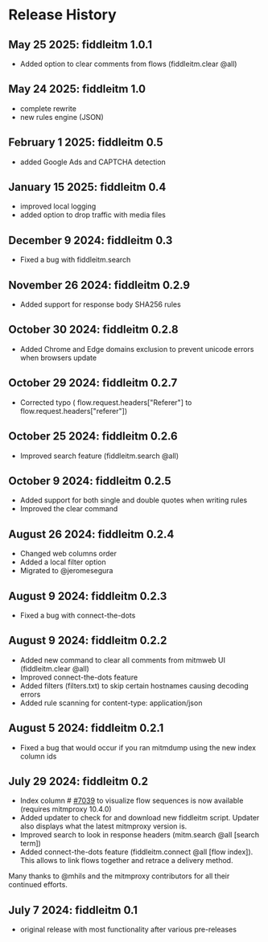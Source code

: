 # Release History

## May 25 2025: fiddleitm 1.0.1

- Added option to clear comments from flows (fiddleitm.clear @all)

## May 24 2025: fiddleitm 1.0

- complete rewrite
- new rules engine (JSON)

## February 1 2025: fiddleitm 0.5

- added Google Ads and CAPTCHA detection

## January 15 2025: fiddleitm 0.4

- improved local logging
- added option to drop traffic with media files

## December 9 2024: fiddleitm 0.3

- Fixed a bug with fiddleitm.search

## November 26 2024: fiddleitm 0.2.9

- Added support for response body SHA256 rules

## October 30 2024: fiddleitm 0.2.8

- Added Chrome and Edge domains exclusion to prevent unicode errors when browsers update
  
## October 29 2024: fiddleitm 0.2.7

- Corrected typo ( flow.request.headers["Referer"] to flow.request.headers["referer"])

## October 25 2024: fiddleitm 0.2.6

- Improved search feature (fiddleitm.search @all)

## October 9 2024: fiddleitm 0.2.5

- Added support for both single and double quotes when writing rules
- Improved the clear command

## August 26 2024: fiddleitm 0.2.4

- Changed web columns order
- Added a local filter option
- Migrated to @jeromesegura

## August 9 2024: fiddleitm 0.2.3

- Fixed a bug with connect-the-dots

## August 9 2024: fiddleitm 0.2.2

- Added new command to clear all comments from mitmweb UI (fiddleitm.clear @all)
- Improved connect-the-dots feature
- Added filters (filters.txt) to skip certain hostnames causing decoding errors
- Added rule scanning for content-type: application/json

## August 5 2024: fiddleitm 0.2.1

- Fixed a bug that would occur if you ran mitmdump using the new index column ids

## July 29 2024: fiddleitm 0.2

- Index column # [#7039](https://github.com/mitmproxy/mitmproxy/pull/7039) to visualize flow sequences is now available (requires mitmproxy 10.4.0)
- Added updater to check for and download new fiddleitm script. Updater also displays what the latest mitmproxy version is.
- Improved search to look in response headers (mitm.search @all [search term])
- Added connect-the-dots feature (fiddleitm.connect @all [flow index]). This allows to link flows together and retrace a delivery method.

Many thanks to @mhils and the mitmproxy contributors for all their continued efforts.

## July 7 2024: fiddleitm 0.1

- original release with most functionality after various pre-releases
